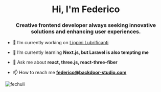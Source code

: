 <h1 align="center">Hi, I'm Federico</h1>
<h3 align="center">Creative frontend developer always seeking innovative solutions and enhancing user experiences.</h3>

- 🔭 I’m currently working on [Lippini Lubrificanti](https://www.lippini.com/)

- 🌱 I’m currently learning **Next.js, but Laravel is also tempting me**

- 💬 Ask me about **react, three.js, react-three-fiber**

- 📫 How to reach me **federico@backdoor-studio.com**

<p><img align="center" src="https://github-readme-stats.vercel.app/api/top-langs?username=fechuli&show_icons=true&locale=en&layout=compact" alt="fechuli" /></p>
